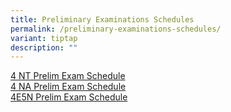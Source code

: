 ```yaml
---
title: Preliminary Examinations Schedules
permalink: /preliminary-examinations-schedules/
variant: tiptap
description: ""
---
```

<p><a href="/files/Students/2025 Prelimi Exam Schedules/4NT_Prelim_Exam_Schedule_2025_FINAL.pdf" rel="noopener nofollow" target="_blank">4 NT Prelim Exam Schedule</a>
<br><a href="/files/Students/2025 Prelimi Exam Schedules/4NA_Prelim_Exam_Schedule_2025_FINAL.pdf" rel="noopener nofollow" target="_blank">4 NA Prelim Exam Schedule</a>
<br><a href="/files/Students/2025 Prelimi Exam Schedules/4E5N_Prelim_Exam_Schedule_2025_FINAL.pdf" rel="noopener nofollow" target="_blank">4E5N Prelim Exam Schedule</a>
</p>
